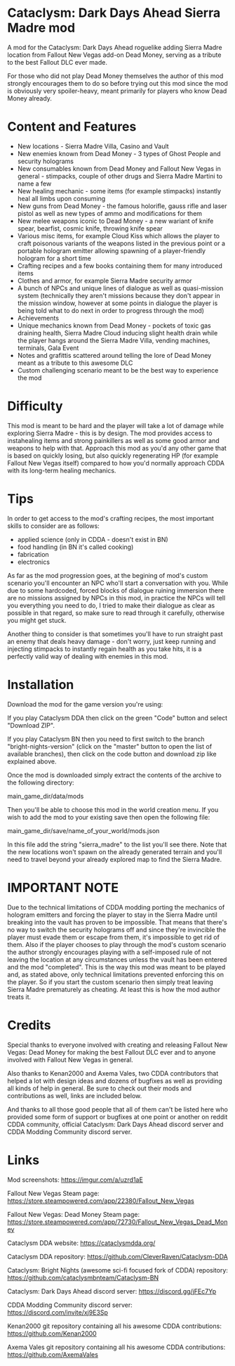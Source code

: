 # Cataclysm: Dark Days Ahead Sierra Madre mod

A mod for the Cataclysm: Dark Days Ahead roguelike adding Sierra Madre location from Fallout New Vegas add-on Dead Money, serving as a tribute to the best Fallout DLC ever made.

For those who did not play Dead Money themselves the author of this mod strongly encourages them to do so before trying out this mod since the mod is obviously very spoiler-heavy, meant primarily for players who know Dead Money already.

# Content and Features

<ul>
<li>New locations - Sierra Madre Villa, Casino and Vault</li>
<li>New enemies known from Dead Money - 3 types of Ghost People and security holograms</li>
<li>New consumables known from Dead Money and Fallout New Vegas in general - stimpacks, couple of other drugs and Sierra Madre Martini to name a few</li>
<li>New healing mechanic - some items (for example stimpacks) instantly heal all limbs upon consuming</li>
<li>New guns from Dead Money - the famous holorifle, gauss rifle and laser pistol as well as new types of ammo and modifications for them</li>
<li>New melee weapons iconic to Dead Money - a new wariant of knife spear, bearfist, cosmic knife, throwing knife spear</li>
<li>Various misc items, for example Cloud Kiss which allows the player to craft poisonous variants of the weapons listed in the previous point or a portable hologram emitter allowing spawning of a player-friendly hologram for a short time</li>
<li>Crafting recipes and a few books containing them for many introduced items</li>
<li>Clothes and armor, for example Sierra Madre security armor</li>
<li>A bunch of NPCs and unique lines of dialogue as well as quasi-mission system (technically they aren't missions because they don't appear in the mission window, however at some points in dialogue the player is being told what to do next in order to progress through the mod)</li>
<li>Achievements</li>
<li>Unique mechanics known from Dead Money - pockets of toxic gas draining health, Sierra Madre Cloud inducing slight health drain while the player hangs around the Sierra Madre Villa, vending machines, terminals, Gala Event</li>
<li>Notes and grafittis scattered around telling the lore of Dead Money meant as a tribute to this awesome DLC</li>
<li>Custom challenging scenario meant to be the best way to experience the mod</li>
</ul>

# Difficulty

This mod is meant to be hard and the player will take a lot of damage while exploring Sierra Madre - this is by design. The mod provides access to instahealing items and strong painkillers as well as some good armor and weapons to help with that. Approach this mod as you'd any other game that is based on quickly losing, but also quickly regenerating HP (for example Fallout New Vegas itself) compared to how you'd normally approach CDDA with its long-term healing mechanics.

# Tips

In order to get access to the mod's crafting recipes, the most important skills to consider are as follows:

<ul>
<li>applied science (only in CDDA - doesn't exist in BN)</li>
<li>food handling (in BN it's called cooking)</li>
<li>fabrication</li>
<li>electronics</li>
</ul>

As far as the mod progression goes, at the begining of mod's custom scenario you'll encounter an NPC who'll start a conversation with you. While due to some hardcoded, forced blocks of dialogue ruining immersion there are no missions assigned by NPCs in this mod, in practice the NPCs will tell you everything you need to do, I tried to make their dialogue as clear as possible in that regard, so make sure to read through it carefully, otherwise you might get stuck.

Another thing to consider is that sometimes you'll have to run straight past an enemy that deals heavy damage - don't worry, just keep running and injecting stimpacks to instantly regain health as you take hits, it is a perfectly valid way of dealing with enemies in this mod.

# Installation

Download the mod for the game version you're using:

If you play Cataclysm DDA then click on the green "Code" button and select "Download ZIP".

If you play Cataclysm BN then you need to first switch to the branch "bright-nights-version" (click on the "master" button to open the list of available branches), then click on the code button and download zip like explained above.

Once the mod is downloaded simply extract the contents of the archive to the following directory:

main_game_dir/data/mods

Then you'll be able to choose this mod in the world creation menu. If you wish to add the mod to your existing save then open the following file:

main_game_dir/save/name_of_your_world/mods.json

In this file add the string "sierra_madre" to the list you'll see there. Note that the new locations won't spawn on the already generated terrain and you'll need to travel beyond your already explored map to find the Sierra Madre.

# IMPORTANT NOTE

Due to the technical limitations of CDDA modding porting the mechanics of hologram emitters and forcing the player to stay in the Sierra Madre until breaking into the vault has proven to be impossible.
That means that there's no way to switch the security holograms off and since they're invincible the player must evade them or escape from them, it's impossible to get rid of them.
Also if the player chooses to play through the mod's custom scenario the author strongly encourages playing with a self-imposed rule of not leaving the location at any circumstances unless the vault has been entered and the mod "completed". This is the way this mod was meant to be played and, as stated above, only technical limitations prevented enforcing this on the player. So if you start the custom scenario then simply treat leaving Sierra Madre prematurely as cheating. At least this is how the mod author treats it.

# Credits

Special thanks to everyone involved with creating and releasing Fallout New Vegas: Dead Money for making the best Fallout DLC ever and to anyone involved with Fallout New Vegas in general.

Also thanks to Kenan2000 and Axema Vales, two CDDA contributors that helped a lot with design ideas and dozens of bugfixes as well as providing all kinds of help in general. Be sure to check out their mods and contributions as well, links are included below.

And thanks to all those good people that all of them can't be listed here who provided some form of support or bugfixes at one point or another on reddit CDDA community, official Cataclysm: Dark Days Ahead discord server and CDDA Modding Community discord server.

# Links

Mod screenshots: https://imgur.com/a/uzrd1aE

Fallout New Vegas Steam page: https://store.steampowered.com/app/22380/Fallout_New_Vegas

Fallout New Vegas: Dead Money Steam page: https://store.steampowered.com/app/72730/Fallout_New_Vegas_Dead_Money

Cataclysm DDA website: https://cataclysmdda.org/

Cataclysm DDA repository: https://github.com/CleverRaven/Cataclysm-DDA

Cataclysm: Bright Nights (awesome sci-fi focused fork of CDDA) repository: https://github.com/cataclysmbnteam/Cataclysm-BN

Cataclysm: Dark Days Ahead discord server: https://discord.gg/jFEc7Yp

CDDA Modding Community discord server: https://discord.com/invite/xj9E3Sp

Kenan2000 git repository containing all his awesome CDDA contributions: https://github.com/Kenan2000

Axema Vales git repository containing all his awesome CDDA contributions: https://github.com/AxemaVales